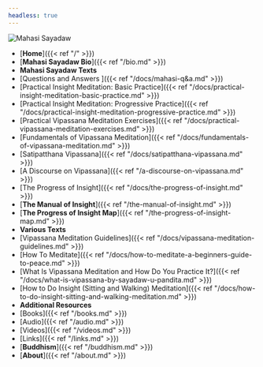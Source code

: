 ```yaml
---
headless: true
---
```

<img src="https://mahasivipassana.com/img/Mahasi_Sayadaw.jpg" alt="Mahasi Sayadaw">

- [**Home**]({{< ref "/" >}})
- [**Mahasi Sayadaw Bio**]({{< ref "/bio.md" >}})
- **Mahasi Sayadaw Texts**
 - [Questions and Answers ]({{< ref "/docs/mahasi-q&a.md" >}}) 
 - [Practical Insight Meditation: Basic Practice]({{< ref "/docs/practical-insight-meditation-basic-practice.md" >}}) 
 - [Practical Insight Meditation: Progressive Practice]({{< ref "/docs/practical-insight-meditation-progressive-practice.md" >}}) 
 - [Practical Vipassana Meditation Exercises]({{< ref "/docs/practical-vipassana-meditation-exercises.md" >}})
 - [Fundamentals of Vipassana Meditation]({{< ref "/docs/fundamentals-of-vipassana-meditation.md" >}}) 
 - [Satipatthana Vipassana]({{< ref "/docs/satipatthana-vipassana.md" >}})
 - [A Discourse on Vipassana]({{< ref "/a-discourse-on-vipassana.md" >}})
 - [The Progress of Insight]({{< ref "/docs/the-progress-of-insight.md" >}})
- [**The Manual of Insight**]({{< ref "/the-manual-of-insight.md" >}})
- [**The Progress of Insight Map**]({{< ref "/the-progress-of-insight-map.md" >}})
- **Various Texts**
 - [Vipassana Meditation Guidelines]({{< ref "/docs/vipassana-meditation-guidelines.md" >}})
 - [How To Meditate]({{< ref "/docs/how-to-meditate-a-beginners-guide-to-peace.md" >}})
 - [What Is Vipassana Meditation and How Do You Practice It?]({{< ref "/docs/what-is-vipassana-by-sayadaw-u-pandita.md" >}})
 - [How to Do Insight (Sitting and Walking) Meditation]({{< ref "/docs/how-to-do-insight-sitting-and-walking-meditation.md" >}})
- **Additional Resources**
 - [Books]({{< ref "/books.md" >}}) 
 - [Audio]({{< ref "/audio.md" >}}) 
 - [Videos]({{< ref "/videos.md" >}})
 - [Links]({{< ref "/links.md" >}}) 
- [**Buddhism**]({{< ref "/buddhism.md" >}}) 
- [**About**]({{< ref "/about.md" >}}) 
